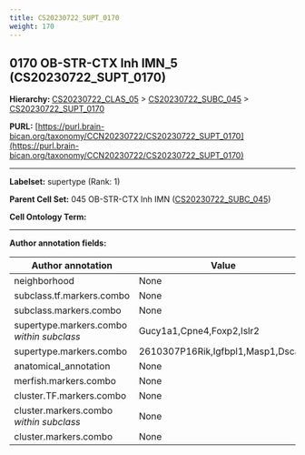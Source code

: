 ```yaml
---
title: CS20230722_SUPT_0170
weight: 170
---
```

## 0170 OB-STR-CTX Inh IMN_5 (CS20230722_SUPT_0170)
<b>Hierarchy: </b>
[CS20230722_CLAS_05](../CS20230722_CLAS_05) >
[CS20230722_SUBC_045](../CS20230722_SUBC_045) >
[CS20230722_SUPT_0170](../CS20230722_SUPT_0170)

**PURL:** [https://purl.brain-bican.org/taxonomy/CCN20230722/CS20230722_SUPT_0170](https://purl.brain-bican.org/taxonomy/CCN20230722/CS20230722_SUPT_0170)

---


**Labelset:** supertype (Rank: 1)

**Parent Cell Set:** 045 OB-STR-CTX Inh IMN ([CS20230722_SUBC_045](../CS20230722_SUBC_045))



**Cell Ontology Term:** 

[MARKER GENES.]: #


---

[TRANSFERRED ANNOTATIONS.]: #


[AUTHOR ANNOTATION FIELDS.]: #


**Author annotation fields:**

| Author annotation | Value |
|-------------------|-------|
|neighborhood|None|
|subclass.tf.markers.combo|None|
|subclass.markers.combo|None|
|supertype.markers.combo _within subclass_|Gucy1a1,Cpne4,Foxp2,Islr2|
|supertype.markers.combo|2610307P16Rik,Igfbpl1,Masp1,Dscam|
|anatomical_annotation|None|
|merfish.markers.combo|None|
|cluster.TF.markers.combo|None|
|cluster.markers.combo _within subclass_|None|
|cluster.markers.combo|None|
